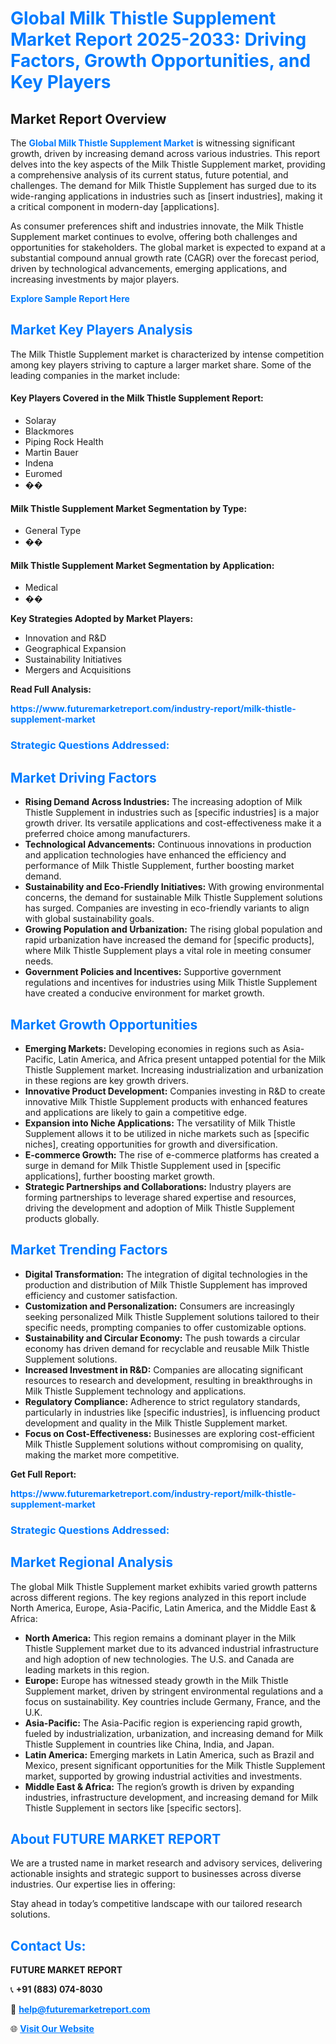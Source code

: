 <h1 style="color: #007BFF;">Global Milk Thistle Supplement Market Report 2025-2033: Driving Factors, Growth Opportunities, and Key Players</h1>

<section id="overview">
<h2>Market Report Overview</h2>
<p>The <a href="https://www.futuremarketreport.com/industry-report/milk-thistle-supplement-market" style="color: #007BFF; text-decoration: none;"><strong>Global Milk Thistle Supplement Market</strong></a> is witnessing significant growth, driven by increasing demand across various industries. This report delves into the key aspects of the Milk Thistle Supplement market, providing a comprehensive analysis of its current status, future potential, and challenges. The demand for Milk Thistle Supplement has surged due to its wide-ranging applications in industries such as [insert industries], making it a critical component in modern-day [applications].</p>
<p>As consumer preferences shift and industries innovate, the Milk Thistle Supplement market continues to evolve, offering both challenges and opportunities for stakeholders. The global market is expected to expand at a substantial compound annual growth rate (CAGR) over the forecast period, driven by technological advancements, emerging applications, and increasing investments by major players.</p>
</section>

<section id="overview">
<p><a href="https://www.futuremarketreport.com/request-sample/reportId=113834" style="color: #007BFF; text-decoration: none;"><strong>Explore Sample Report Here</strong></a></p>
</section>

<section id="key-players">
<h2 style="color: #007BFF;">Market Key Players Analysis</h2>
<p>The Milk Thistle Supplement market is characterized by intense competition among key players striving to capture a larger market share. Some of the leading companies in the market include:</p>
<h4>Key Players Covered in the Milk Thistle Supplement Report:</h4>
<ul><li>Solaray</li><li>Blackmores</li><li>Piping Rock Health</li><li>Martin Bauer</li><li>Indena</li><li>Euromed</li><li>��</li></ul>
<h4>Milk Thistle Supplement Market Segmentation by Type:</h4>
<ul><li>General Type</li><li>��</li></ul>

<h4>Milk Thistle Supplement Market Segmentation by Application:</h4>
<ul><li>Medical</li><li>��</li></ul>
<p><strong>Key Strategies Adopted by Market Players:</strong></p>
<ul>
<li>Innovation and R&D</li>
<li>Geographical Expansion</li>
<li>Sustainability Initiatives</li>
<li>Mergers and Acquisitions</li>
</ul>
</section>

<section>
<p><strong>Read Full Analysis: </strong></p><a href="https://www.futuremarketreport.com/industry-report/milk-thistle-supplement-market" style="color: #007BFF; text-decoration: none;"><strong>https://www.futuremarketreport.com/industry-report/milk-thistle-supplement-market</strong></a>
<h3 style="color: #007BFF;">Strategic Questions Addressed:</h3>
</section>

<section id="driving-factors">
<h2 style="color: #007BFF;">Market Driving Factors</h2>
<ul>
<li><strong>Rising Demand Across Industries:</strong> The increasing adoption of Milk Thistle Supplement in industries such as [specific industries] is a major growth driver. Its versatile applications and cost-effectiveness make it a preferred choice among manufacturers.</li>
<li><strong>Technological Advancements:</strong> Continuous innovations in production and application technologies have enhanced the efficiency and performance of Milk Thistle Supplement, further boosting market demand.</li>
<li><strong>Sustainability and Eco-Friendly Initiatives:</strong> With growing environmental concerns, the demand for sustainable Milk Thistle Supplement solutions has surged. Companies are investing in eco-friendly variants to align with global sustainability goals.</li>
<li><strong>Growing Population and Urbanization:</strong> The rising global population and rapid urbanization have increased the demand for [specific products], where Milk Thistle Supplement plays a vital role in meeting consumer needs.</li>
<li><strong>Government Policies and Incentives:</strong> Supportive government regulations and incentives for industries using Milk Thistle Supplement have created a conducive environment for market growth.</li>
</ul>
</section>

<section id="growth-opportunities">
<h2 style="color: #007BFF;">Market Growth Opportunities</h2>
<ul>
<li><strong>Emerging Markets:</strong> Developing economies in regions such as Asia-Pacific, Latin America, and Africa present untapped potential for the Milk Thistle Supplement market. Increasing industrialization and urbanization in these regions are key growth drivers.</li>
<li><strong>Innovative Product Development:</strong> Companies investing in R&D to create innovative Milk Thistle Supplement products with enhanced features and applications are likely to gain a competitive edge.</li>
<li><strong>Expansion into Niche Applications:</strong> The versatility of Milk Thistle Supplement allows it to be utilized in niche markets such as [specific niches], creating opportunities for growth and diversification.</li>
<li><strong>E-commerce Growth:</strong> The rise of e-commerce platforms has created a surge in demand for Milk Thistle Supplement used in [specific applications], further boosting market growth.</li>
<li><strong>Strategic Partnerships and Collaborations:</strong> Industry players are forming partnerships to leverage shared expertise and resources, driving the development and adoption of Milk Thistle Supplement products globally.</li>
</ul>
</section>

<section id="trending-factors">
<h2 style="color: #007BFF;">Market Trending Factors</h2>
<ul>
<li><strong>Digital Transformation:</strong> The integration of digital technologies in the production and distribution of Milk Thistle Supplement has improved efficiency and customer satisfaction.</li>
<li><strong>Customization and Personalization:</strong> Consumers are increasingly seeking personalized Milk Thistle Supplement solutions tailored to their specific needs, prompting companies to offer customizable options.</li>
<li><strong>Sustainability and Circular Economy:</strong> The push towards a circular economy has driven demand for recyclable and reusable Milk Thistle Supplement solutions.</li>
<li><strong>Increased Investment in R&D:</strong> Companies are allocating significant resources to research and development, resulting in breakthroughs in Milk Thistle Supplement technology and applications.</li>
<li><strong>Regulatory Compliance:</strong> Adherence to strict regulatory standards, particularly in industries like [specific industries], is influencing product development and quality in the Milk Thistle Supplement market.</li>
<li><strong>Focus on Cost-Effectiveness:</strong> Businesses are exploring cost-efficient Milk Thistle Supplement solutions without compromising on quality, making the market more competitive.</li>
</ul>
</section>

<section>
<p><strong>Get Full Report: </strong></p><a href="https://www.futuremarketreport.com/industry-report/milk-thistle-supplement-market" style="color: #007BFF; text-decoration: none;"><strong>https://www.futuremarketreport.com/industry-report/milk-thistle-supplement-market</strong></a>
<h3 style="color: #007BFF;">Strategic Questions Addressed:</h3>
</section>


<section id="regional-analysis">
<h2 style="color: #007BFF;">Market Regional Analysis</h2>
<p>The global Milk Thistle Supplement market exhibits varied growth patterns across different regions. The key regions analyzed in this report include North America, Europe, Asia-Pacific, Latin America, and the Middle East & Africa:</p>
<ul>
<li><strong>North America:</strong> This region remains a dominant player in the Milk Thistle Supplement market due to its advanced industrial infrastructure and high adoption of new technologies. The U.S. and Canada are leading markets in this region.</li>
<li><strong>Europe:</strong> Europe has witnessed steady growth in the Milk Thistle Supplement market, driven by stringent environmental regulations and a focus on sustainability. Key countries include Germany, France, and the U.K.</li>
<li><strong>Asia-Pacific:</strong> The Asia-Pacific region is experiencing rapid growth, fueled by industrialization, urbanization, and increasing demand for Milk Thistle Supplement in countries like China, India, and Japan.</li>
<li><strong>Latin America:</strong> Emerging markets in Latin America, such as Brazil and Mexico, present significant opportunities for the Milk Thistle Supplement market, supported by growing industrial activities and investments.</li>
<li><strong>Middle East & Africa:</strong> The region’s growth is driven by expanding industries, infrastructure development, and increasing demand for Milk Thistle Supplement in sectors like [specific sectors].</li>
</ul>
</section>

<footer>
<h2 style="color: #007BFF;">About FUTURE MARKET REPORT</h2>
<p>We are a trusted name in market research and advisory services, delivering actionable insights and strategic support to businesses across diverse industries. Our expertise lies in offering:</p>

<p>Stay ahead in today’s competitive landscape with our tailored research solutions.</p>

<h2 style="color: #007BFF;">Contact Us:</h2>
<p><strong>FUTURE MARKET REPORT</strong></p>
<p>📞 <strong>+91 (883) 074-8030</strong></p>
<p>📧 <strong><a href="mailto:help@futuremarketreport.com" style="color: #007BFF;">help@futuremarketreport.com</a></strong></p>
<p>🌐 <strong><a href="https://www.futuremarketreport.com/" style="color: #007BFF;">Visit Our Website</a></strong></p>
</footer>